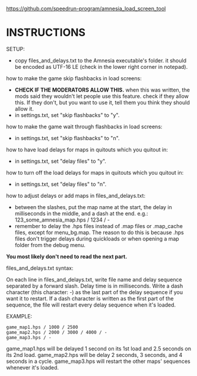 https://github.com/speedrun-program/amnesia_load_screen_tool

# INSTRUCTIONS


SETUP:
- copy files_and_delays.txt to the Amnesia executable's folder.
  it should be encoded as UTF-16 LE (check in the lower right corner in notepad).


how to make the game skip flashbacks in load screens:
- **CHECK IF THE MODERATORS ALLOW THIS.**
  when this was written, the mods said they wouldn't let people use this feature.
  check if they allow this. If they don't, but you want to use it, tell them you think they should allow it.
- in settings.txt, set "skip flashbacks" to "y".

how to make the game wait through flashbacks in load screens:
- in settings.txt, set "skip flashbacks" to "n".

how to have load delays for maps in quitouts which you quitout in:
- in settings.txt, set "delay files" to "y".

how to turn off the load delays for maps in quitouts which you quitout in:
- in settings.txt, set "delay files" to "n".

how to adjust delays or add maps in files_and_delays.txt:
- between the slashes, put the map name at the start, the delay in milliseconds in the middle, and a dash at the end.
  e.g.: 123_some_amnesia_map.hps / 1234 / -
- remember to delay the .hps files instead of .map files or .map_cache files, except for menu_bg.map.
  The reason to do this is because .hps files don't trigger delays during quickloads or when opening
  a map folder from the debug menu.


**You most likely don't need to read the next part.**

files_and_delays.txt syntax:

On each line in files_and_delays.txt, write file name and delay sequence separated by a forward slash.
Delay time is in milliseconds.
Write a dash character (this character: -) as the last part of the delay sequence if you want it to restart.
If a dash character is written as the first part of the sequence, the file will restart every delay sequence
when it's loaded.

EXAMPLE:

    game_map1.hps / 1000 / 2500
    game_map2.hps / 2000 / 3000 / 4000 / -
    game_map3.hps / -

game_map1.hps will be delayed 1 second on its 1st load and 2.5 seconds on its 2nd load.
game_map2.hps will be delay 2 seconds, 3 seconds, and 4 seconds in a cycle.
game_map3.hps will restart the other maps' sequences whenever it's loaded.

